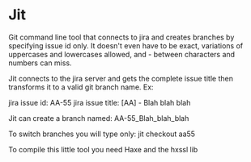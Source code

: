 # Jit
Git command line tool that connects to jira and creates branches by specifying issue id only. It doesn't even have to be exact, variations of uppercases and lowercases allowed, and - between characters and numbers can miss.

Jit connects to the jira server and gets the complete issue title then transforms it to a valid git branch name.
Ex:

jira issue id: AA-55
jira issue title: [AA] - Blah blah blah

Jit can create a branch named: AA-55_Blah_blah_blah

To switch branches you will type only: jit checkout aa55


To compile this little tool you need Haxe and the hxssl lib
